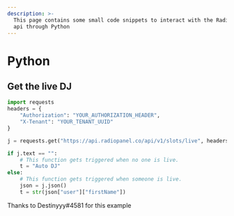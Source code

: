 ```yaml
---
description: >-
  This page contains some small code snippets to interact with the Radiopanel
  api through Python
---
```


# Python

## Get the live DJ

```python
import requests
headers = {
    "Authorization": "YOUR_AUTHORIZATION_HEADER",
    "X-Tenant": "YOUR_TENANT_UUID"
}

j = requests.get("https://api.radiopanel.co/api/v1/slots/live", headers=headers)

if j.text == "":
    # This function gets triggered when no one is live.
    t = "Auto DJ"
else:
    # This function gets triggered when someone is live.
    json = j.json()
    t = str(json["user"]["firstName"])
```

Thanks to Destinyyy#4581 for this example
